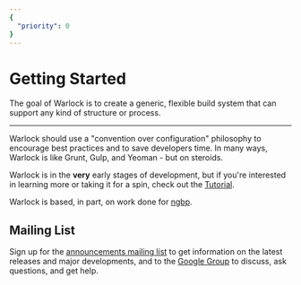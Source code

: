 ```yaml
---
{
  "priority": 0
}
---
```


# Getting Started

The goal of Warlock is to create a generic, flexible build system that can support any kind of
structure or process.

---

Warlock should use a "convention over configuration" philosophy to encourage best practices and to
save developers time. In many ways, Warlock is like Grunt, Gulp, and Yeoman - but on steroids.

Warlock is in the **very** early stages of development, but if you're interested in learning more or
taking it for a spin, check out the [Tutorial](https://github.com/ngbp/warlock/blob/master/docs/guides/tutorial.md).

Warlock is based, in part, on work done for [ngbp](https://github.com/ngbp/ngbp).

## Mailing List

Sign up for the [announcements mailing list](http://eepurl.com/UlzlP) to get information on the
latest releases and major developments, and to the [Google
Group](https://groups.google.com/d/forum/warlock-engine) to discuss, ask questions, and get help.

